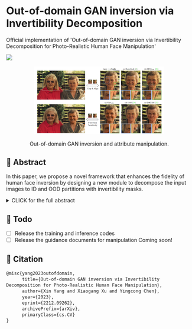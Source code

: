 # Out-of-domain GAN inversion via Invertibility Decomposition
Official implementation of 'Out-of-domain GAN inversion via Invertibility Decomposition for Photo-Realistic Human Face Manipulation'

<a href='https://arxiv.org/abs/2212.09262'><img src='https://img.shields.io/badge/ArXiv-2212.09262-red'></a> 

<div align=center>
<img src="teaser.png" width="70%"/>  
  
Out-of-domain GAN inversion and attribute manipulation. 
</div>

## 🎏 Abstract

In this paper, we propose a novel framework that enhances the fidelity of human face inversion by designing a new module to decompose the input images to ID and OOD partitions with invertibility masks.

<details><summary>CLICK for the full abstract</summary>
  
> The fidelity of Generative Adversarial Networks (GAN) inversion is impeded by Out-Of-Domain (OOD) areas (e.g., background, accessories) in the image. Detecting the OOD areas beyond the generation ability of the pre-trained model and blending these regions with the input image can enhance fidelity. The ``invertibility mask" figures out these OOD areas, and existing methods predict the mask with the reconstruction error. However, the estimated mask is usually inaccurate due to the influence of the reconstruction error in the In-Domain (ID) area. In this paper, we propose a novel framework that enhances the fidelity of human face inversion by designing a new module to decompose the input images to ID and OOD partitions with invertibility masks. Unlike previous works, our invertibility detector is simultaneously learned with a spatial alignment module. We iteratively align the generated features to the input geometry and reduce the reconstruction error in the ID regions. Thus, the OOD areas are more distinguishable and can be precisely predicted. Then, we improve the fidelity of our results by blending the OOD areas from the input image with the ID GAN inversion results. Our method produces photo-realistic results for real-world human face image inversion and manipulation. Extensive experiments demonstrate our method's superiority over existing methods in the quality of GAN inversion and attribute manipulation.

</details>

## 🚧 Todo

- [ ] Release the training and inference codes
- [ ] Release the guidance documents for manipulation
Coming soon!

## 📍 Citation 

```
@misc{yang2023outofdomain,
      title={Out-of-domain GAN inversion via Invertibility Decomposition for Photo-Realistic Human Face Manipulation}, 
      author={Xin Yang and Xiaogang Xu and Yingcong Chen},
      year={2023},
      eprint={2212.09262},
      archivePrefix={arXiv},
      primaryClass={cs.CV}
}
```
